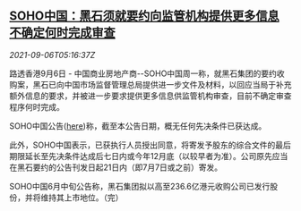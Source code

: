 <!--1630909862000-->
[SOHO中国：黑石须就要约向监管机构提供更多信息 不确定何时完成审查](https://cn.reuters.com/article/soho-china-blackstone-regs-0906-idCNKBS2G2098)
------

<div><i>2021-09-06T05:16:37Z</i></div><p>路透香港9月6日 - 中国商业房地产商--SOHO中国周一称，就黑石集团的要约收购案，黑石已向中国市场监督管理总局提供进一步文件及材料，以回应当局于补充额外信息的要求，并被进一步要求提供更多信息供监管机构审查，目前不确定审查程序何时完成。</p><p>SOHO中国公告(<a href="https://www1.hkexnews.hk/listedco/listconews/sehk/2021/0906/2021090600342_c.pdf">here</a>)称，截至本公告日期，概无任何先决条件已获达成。</p><p>此外，SOHO中国表示，已获执行人员授出同意，将寄发予股东的综合文件的最后期限延长至先决条件达成后七日内或今年12月底（以较早者为准）。公司原先应当在黑石要约的公告刊发日起21日内（即7月7日或之前）寄发。</p><p>SOHO中国6月中旬公告称，黑石集团拟以高至236.6亿港元收购公司已发行股份，并将维持其上市地位。（完）</p>

